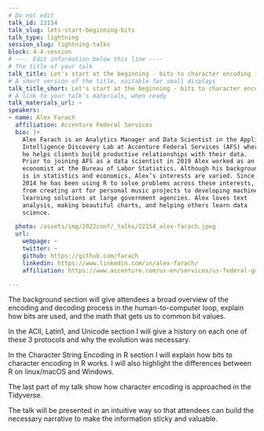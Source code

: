 ```yaml
---
# Do not edit
talk_id: 22154
talk_slug: lets-start-beginning-bits
talk_type: lightning
session_slug: lightning-talks
block: 4-4-session
# ---- Edit information below this line ----
# The title of your talk
talk_title: Let's start at the beginning - bits to character encoding in R
# A short version of the title, suitable for small displays
talk_title_short: Let's start at the beginning - bits to character encoding in R
# A link to your talk's materials, when ready
talk_materials_url: ~
speakers:
- name: Alex Farach
  affiliation: Accenture Federal Services
  bio: |+
    Alex Farach is an Analytics Manager and Data Scientist in the Applied
    Intelligence Discovery Lab at Accenture Federal Services (AFS) where
    he helps clients build productive relationships with their data.
    Prior to joining AFS as a data scientist in 2019 Alex worked as an
    economist at the Bureau of Labor Statistics. Although his background
    is in statistics and economics, Alex’s interests are varied. Since
    2014 he has been using R to solve problems across these interests,
    from creating art for personal music projects to developing machine
    learning solutions at large government agencies. Alex loves text
    analysis, making beautiful charts, and helping others learn data
    science.

  photo: /assets/img/2022conf/_talks/22154_alex-farach.jpeg
  url:
    webpage: ~
    twitter: ~
    github: https://github.com/farach
    linkedin: https://www.linkedin.com/in/alex-farach/
    affiliation: https://www.accenture.com/us-en/services/us-federal-government/artificial-intelligence

---
```


<!-- ABSTRACT ----
Please write abstract below. You may use simple markdown (links, code style, bold, italics)
-->

The background section will give attendees a broad overview of the encoding and
decoding process in the human-to-computer loop, explain how bits are used, and
the math that gets us to common bit values.

In the ACII, Latin1, and Unicode section I will give a history on each one of
these 3 protocols and why the evolution was necessary.

In the Character String Encoding in R section I will explain how bits to
character encoding in R works. I will also highlight the differences between R
on linux/macOS and Windows.

The last part of my talk show how character encoding is approached in the
Tidyverse.

The talk will be presented in an intuitive way so that attendees can build the
necessary narrative to make the information sticky and valuable.
